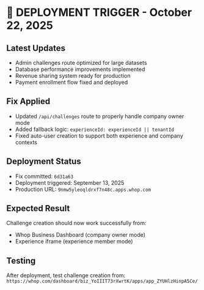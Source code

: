 # 🚀 DEPLOYMENT TRIGGER - October 22, 2025

## Latest Updates
- Admin challenges route optimized for large datasets
- Database performance improvements implemented
- Revenue sharing system ready for production
- Payment enrollment flow fixed and deployed

## Fix Applied
- Updated `/api/challenges` route to properly handle company owner mode
- Added fallback logic: `experienceId: experienceId || tenantId`
- Fixed auto-user creation to support both experience and company contexts

## Deployment Status
- Fix committed: `6d31a63`
- Deployment triggered: September 13, 2025
- Production URL: `9nmw5yleoqldrxf7n48c.apps.whop.com`

## Expected Result
Challenge creation should now work successfully from:
- Whop Business Dashboard (company owner mode)
- Experience iframe (experience member mode)

## Testing
After deployment, test challenge creation from:
`https://whop.com/dashboard/biz_YoIIIT73rXwrtK/apps/app_ZYUHlzHinpA5Ce/`